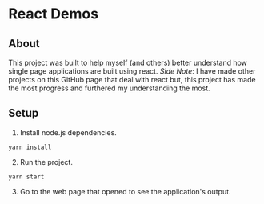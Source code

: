# React Demos

## About
This project was built to help myself (and others) better understand how single page applications are built using react. *Side Note*: I have made other projects on this GitHub page that deal with react but, this project has made the most progress and furthered my understanding the most.
## Setup
1. Install node.js dependencies.
```
yarn install
```
2. Run the project.
```
yarn start
```
3. Go to the web page that opened to see the application's output.
